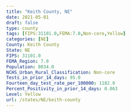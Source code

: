 ```yaml
---
title: "Keith County, NE"
date: 2021-05-01
draft: false
type: county
tags: [FIPS:31101.0,FEMA:7.0,Non-core,Yellow]
categories: [NE]
County: Keith County
State: NE
FIPS: 31101.0
FEMA_Region: 7.0
Population: 8034.0
NCHS_Urban_Rural_Classification: Non-core
Tests_in_prior_14_days: 95.0
Fourteen_day_test_rate_per_100000: 1182.0
Percent_Positivity_in_prior_14_days: 0.063
Level: Yellow
url: /states/NE/keith-county
---
```



